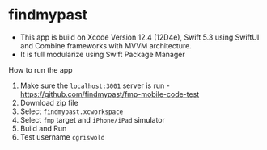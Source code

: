 # findmypast
- This app is build on Xcode Version 12.4 (12D4e), Swift 5.3 using SwiftUI and Combine frameworks with MVVM architecture.
- It is full modularize using Swift Package Manager

How to run the app
1) Make sure the `localhost:3001` server is run - https://github.com/findmypast/fmp-mobile-code-test
2) Download zip file
3) Select  `findmypast.xcworkspace` 
4) Select `fmp` target and  `iPhone/iPad` simulator
5) Build and Run
6) Test username `cgriswold`
